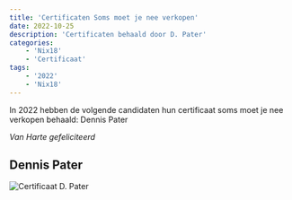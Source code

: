 ```yaml
---
title: 'Certificaten Soms moet je nee verkopen'
date: 2022-10-25
description: 'Certificaten behaald door D. Pater'
categories:
    - 'Nix18'
    - 'Certificaat'
tags:
    - '2022'
    - 'Nix18'
---
```


In 2022 hebben de volgende candidaten hun certificaat soms moet je nee verkopen behaald: Dennis Pater 

*Van Harte gefeliciteerd*

## Dennis Pater
![Certificaat D. Pater](images/cert/dpater.jpg)

